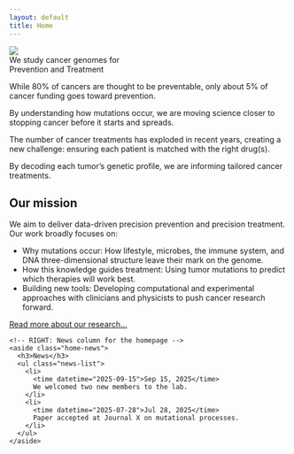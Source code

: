 ```yaml
---
layout: default
title: Home
---
```


<div class="homepage-hero-image">
  <img
    class="hero-image"
    src="{{ '/assets/images/homepage-images/homepage-hero-image.png' | relative_url }}"
    decoding="async"
    fetchpriority="high">
</div>



<div class="homepage-tagline">
  We study cancer genomes for <br>
  <span class="underlined-tagline-text">Prevention</span> and <span class="underlined-tagline-text">Treatment</span>
</div>



<section class="homepage-blurbs">
  <div class="secondary-blurb">
    <p class="main-blurb">
      While 80% of cancers are thought to be preventable, only about 5% of cancer
      funding goes toward prevention.
    </p>
    <p>
      By understanding how mutations occur, we are moving science closer to
      stopping cancer before it starts and spreads.
    </p>
  </div>
  <div class="secondary-blurb">
    <p class="main-blurb">
      The number of cancer treatments has exploded in recent years, creating a
      new challenge: ensuring each patient is matched with the right drug(s).
    </p>
    <p>
      By decoding each tumor’s genetic profile, we are informing tailored cancer
      treatments.
    </p>
  </div>
</section>



<section class="homepage-body-and-news">
  <div class="homepage-body">
    <!-- LEFT: Main body text for the homepage -->
    <div class="body-text">
      <h2>Our mission</h2>
      <p>
        We aim to deliver data-driven precision prevention and precision treatment. Our work broadly focuses on:
      </p>
      <ul>
        <li>Why mutations occur: How lifestyle, microbes, the immune system, and DNA three-dimensional structure leave their mark on the genome.</li>
        <li>How this knowledge guides treatment: Using tumor mutations to predict which therapies will work best.</li>
        <li>Building new tools: Developing computational and experimental approaches with clinicians and physicists to push cancer research forward.</li>
      </ul>
      <p class="read-more"><a href="/research/">Read more about our research…</a></p>
    </div>

    <!-- RIGHT: News column for the homepage -->
    <aside class="home-news">
      <h3>News</h3>
      <ul class="news-list">
        <li>
          <time datetime="2025-09-15">Sep 15, 2025</time>
          We welcomed two new members to the lab.
        </li>
        <li>
          <time datetime="2025-07-28">Jul 28, 2025</time>
          Paper accepted at Journal X on mutational processes.
        </li>
      </ul>
    </aside>
  </div>
</section>
